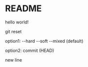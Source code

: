 # README

hello world!

git reset

option1: 
--hard 
--soft 
--mixed (default) 

option2:
commit (HEAD)


new line

